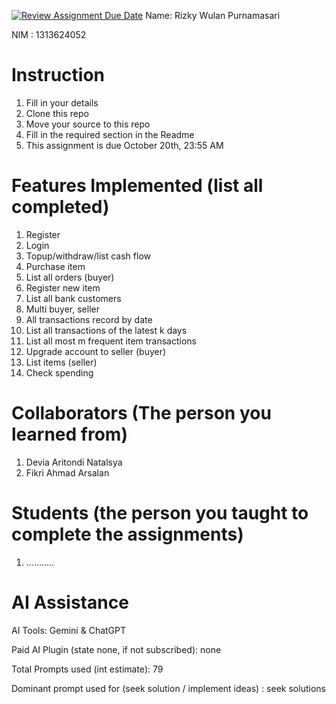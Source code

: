 [![Review Assignment Due Date](https://classroom.github.com/assets/deadline-readme-button-22041afd0340ce965d47ae6ef1cefeee28c7c493a6346c4f15d667ab976d596c.svg)](https://classroom.github.com/a/uAfN8jpt)
Name: Rizky Wulan Purnamasari

NIM : 1313624052

# Instruction
1. Fill in your details
2. Clone this repo
3. Move your source to this repo
4. Fill in the required section in the Readme
5. This assignment is due October 20th, 23:55 AM

# Features Implemented (list all completed)
1. Register
2. Login
3. Topup/withdraw/list cash flow
4. Purchase item
5. List all orders (buyer)
6. Register new item
7. List all bank customers
8. Multi buyer, seller
9. All transactions record by date
10. List all transactions of the latest k days
11. List all most m frequent item transactions
12. Upgrade account to seller (buyer)
13. List items (seller)
14. Check spending

# Collaborators (The person you learned from)
1. Devia Aritondi Natalsya
2. Fikri Ahmad Arsalan 

# Students (the person you taught to complete the assignments)
1. ...........

# AI Assistance
AI Tools: Gemini & ChatGPT

Paid AI Plugin (state none, if not subscribed): none

Total Prompts used (int estimate): 79

Dominant prompt used for (seek solution / implement ideas) : seek solutions
